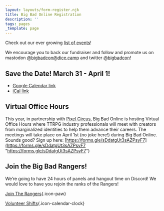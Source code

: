 ```yaml
---
layout: layouts/form-register.njk
title: Big Bad Online Registration
description: ''
tags: pages
_template: page
---
```


Check out our ever growing [list of events](/events)!

We encourage you to back our fundraiser and follow and promote us on mastodon [@bigbadcon@dice.camp](https://dice.camp/@robindlaws/109819027187621882) and twitter [@bigbadcon](https://twitter.com/bigbadcon)!

## Save the Date! March 31 - April 1!

<!-- Created via http://icalgen.yc.sg -->

* [Google Calendar link](https://calendar.google.com/calendar/render?action=TEMPLATE&dates=20230401T020000Z%2F20230402T020000Z&details=Join%20us%20for%20Big%20Bad%20Online%2C%2024%20hours%20of%20panels%20with%20amazing%20game%20designers%20and%20industry%20professionals%20on%20our%20Twitch%20channel%20and%20our%20discord.%20https%3A%2F%2Fwww.bigbadcon.com&location=&text=Big%20Bad%20Online%202023)
* [iCal link](http://icalgen.yc.sg/?sub=Big+Bad+Online+2023&det=Join+us+for+Big+Bad+Online%2C+24+hours+of+panels+with+amazing+game+designers+and+industry+professionals+on+our+Twitch+channel+and+our+discord.+https%3A%2F%2Fwww.bigbadcon.com&tz=America%2FDawson&allday=false&sd=Mar+31%2C+2023&st=6%3A00+PM&ed=Apr+1%2C+2023&et=6%3A00+PM&venue=&isub=true&idt=true&iv=true&dl=1)

## Virtual Office Hours

This year, in partnership with [Pixel Circus](https://twitter.com/ThePixelCircus), Big Bad Online is hosting Virtual Office Hours where TTRPG industry professionals will meet with creators from marginalized identities to help them advance their careers. The meetings will take place on April 1st (no joke here!) during Big Bad Online. Sounds good? Sign up here: [https://forms.gle/sDdatgUt3sAZPsyF7](https://forms.gle/sDdatgUt3sAZPsyF7 "https://forms.gle/sDdatgUt3sAZPsyF7")

## Join the Big Bad Rangers!

We’re going to have 24 hours of panels and hangout time on Discord! We would love to have you rejoin the ranks of the Rangers!

[Join The Rangers](/rangers){.icon-paw}

[Volunteer Shifts](/volunteer-shifts){.icon-calendar-clock}